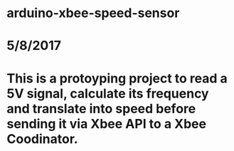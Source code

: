# arduino-xbee-speed-sensor
#
# 5/8/2017
# This is a protoyping project to read a 5V signal, calculate its frequency and translate into speed before sending it via Xbee API to a Xbee Coodinator.
